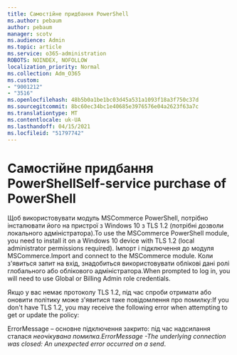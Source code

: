 ```yaml
---
title: Самостійне придбання PowerShell
ms.author: pebaum
author: pebaum
manager: scotv
ms.audience: Admin
ms.topic: article
ms.service: o365-administration
ROBOTS: NOINDEX, NOFOLLOW
localization_priority: Normal
ms.collection: Adm_O365
ms.custom:
- "9001212"
- "3516"
ms.openlocfilehash: 48b5b0a1be1bc03d45a531a1093f18a3f750c37d
ms.sourcegitcommit: 8bc60ec34bc1e40685e3976576e04a2623f63a7c
ms.translationtype: MT
ms.contentlocale: uk-UA
ms.lasthandoff: 04/15/2021
ms.locfileid: "51797742"
---
```

# <a name="self-service-purchase-of-powershell"></a><span data-ttu-id="57468-102">Самостійне придбання PowerShell</span><span class="sxs-lookup"><span data-stu-id="57468-102">Self-service purchase of PowerShell</span></span>

<span data-ttu-id="57468-103">Щоб використовувати модуль MSCommerce PowerShell, потрібно інсталювати його на пристрої з Windows 10 з TLS 1.2 (потрібні дозволи локального адміністратора).</span><span class="sxs-lookup"><span data-stu-id="57468-103">To use the MSCommerce PowerShell module, you need to install it on a Windows 10 device with TLS 1.2 (local administrator permissions required).</span></span>  <span data-ttu-id="57468-104">Імпорт і підключення до модуля MSCommerce.</span><span class="sxs-lookup"><span data-stu-id="57468-104">Import and connect to the MSCommerce module.</span></span>  <span data-ttu-id="57468-105">Коли з'явиться запит на вхід, знадобиться використовувати облікові дані ролі глобального або облікового адміністратора.</span><span class="sxs-lookup"><span data-stu-id="57468-105">When prompted to log in, you will need to use Global or Billing Admin role credentials.</span></span>  

<span data-ttu-id="57468-106">Якщо у вас немає протоколу TLS 1.2, під час спроби отримати або оновити політику може з'явитися таке повідомлення про помилку:</span><span class="sxs-lookup"><span data-stu-id="57468-106">If you don't have TLS 1.2, you may receive the following error when attempting to get or update the policy:</span></span>

<span data-ttu-id="57468-107">ErrorMessage – основне підключення закрито: під час надсилання сталася *неочікувана помилка.*</span><span class="sxs-lookup"><span data-stu-id="57468-107">*ErrorMessage -The underlying connection was closed: An unexpected error occurred on a send*.</span></span>



